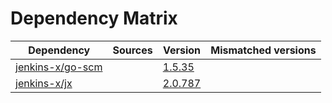 # Dependency Matrix

Dependency | Sources | Version | Mismatched versions
---------- | ------- | ------- | -------------------
[jenkins-x/go-scm](https://github.com/jenkins-x/go-scm.git) |  | [1.5.35]() | 
[jenkins-x/jx](https://github.com/jenkins-x/jx.git) |  | [2.0.787](https://github.com/jenkins-x/jx/releases/tag/v2.0.787) | 
